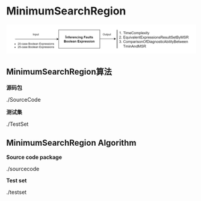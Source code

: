# MinimumSearchRegion #

![image](https://github.com/Club-A/MinimumSearchRegion/blob/main/FlowDiagram.jpg)

## MinimumSearchRegion算法 ##


**源码包**

./SourceCode

**测试集** 

./TestSet



## MinimumSearchRegion Algorithm ##

**Source code package**

./sourcecode


**Test set** 

./testset